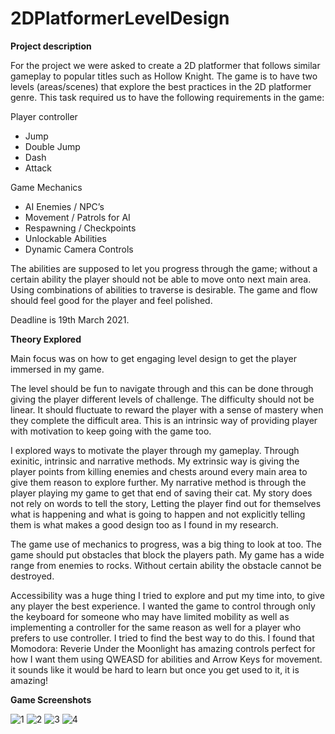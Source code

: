 # 2DPlatformerLevelDesign

**Project description**

For the project we were asked to create a 2D platformer that follows similar gameplay to popular titles such as Hollow Knight. The game is to have two levels (areas/scenes) that explore the best practices in the 2D platformer genre. This task required us to have the following requirements in the game:

Player controller
- Jump
- Double Jump
- Dash
- Attack

Game Mechanics
- AI Enemies / NPC’s
- Movement / Patrols for AI
- Respawning / Checkpoints
- Unlockable Abilities
- Dynamic Camera Controls

The abilities are supposed to let you progress through the game; without a certain ability the player should not be able to move onto next main area.
Using combinations of abilities to traverse is desirable. The game and flow should feel good for the player and feel polished.

Deadline is 19th March 2021.


**Theory Explored**

Main focus was on how to get engaging level design to get the player immersed in my game.

The level should be fun to navigate through and this can be done through giving the player different levels of challenge. The difficulty should not be linear. It should fluctuate to reward the player with a sense of mastery when they complete the difficult area. This is an intrinsic way of providing player with motivation to keep going with the game too. 

I explored ways to motivate the player through my gameplay. Through exinitic, intrinsic and narrative methods. My extrinsic way is giving the player points from killing enemies and chests around every main area to give them reason to explore further.
My narrative method is through the player playing my game to get that end of saving their cat. My story does not rely on words to tell the story, Letting the player find out for themselves what is happening and what is going to happen and not explicitly telling them is what makes a good design too as I found in my research. 

The game use of mechanics to progress, was a big thing to look at too. The game should put obstacles that block the players path. My game has a wide range from enemies to rocks. Without certain ability the obstacle cannot be destroyed. 

Accessibility was a huge thing I tried to explore and put my time into, to give any player the best experience. I wanted the game to control through only the keyboard for someone who may have limited mobility as well as implementing a controller for the same reason as well for a player who prefers to use controller. I tried to find the best way to do this. I found that Momodora: Reverie Under the Moonlight has amazing controls perfect for how I want them using QWEASD for abilities and Arrow Keys for movement. it sounds like it would be hard to learn but once you get used to it, it is amazing!


**Game Screenshots**

![1](https://user-images.githubusercontent.com/80798877/111401914-235ce500-86c2-11eb-9912-2f2c44bc7356.PNG)
![2](https://user-images.githubusercontent.com/80798877/111403727-679db480-86c5-11eb-801d-d870b630c67f.PNG)
![3](https://user-images.githubusercontent.com/80798877/111403729-68364b00-86c5-11eb-90a7-188c7e489ea5.PNG)
![4](https://user-images.githubusercontent.com/80798877/111683654-ad6d9080-881d-11eb-8f34-ce10da525bef.PNG)

